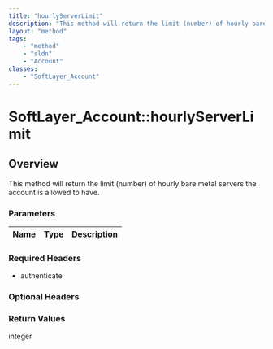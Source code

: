 ```yaml
---
title: "hourlyServerLimit"
description: "This method will return the limit (number) of hourly bare metal servers the account is allowed to have."
layout: "method"
tags:
    - "method"
    - "sldn"
    - "Account"
classes:
    - "SoftLayer_Account"
---
```

# SoftLayer_Account::hourlyServerLimit
## Overview 
This method will return the limit (number) of hourly bare metal servers the account is allowed to have. 

### Parameters 
|Name | Type | Description |
| --- | --- | --- |


### Required Headers
* authenticate

### Optional Headers

### Return Values
integer
